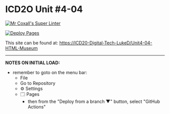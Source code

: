 # ICD2O Unit #4-04

[![Mr Coxall's Super Linter](https://github.com/ICD20-Digital-Tech-LukeD/Unit4-04-HTML-Museum/workflows/Mr%20Coxall's%20Super%20Linter/badge.svg)](https://github.com/ICD20-Digital-Tech-LukeD/Unit4-04-HTML-Museum/actions)

[![Deploy Pages](https://github.com/ICD20-Digital-Tech-LukeD/Unit4-04-HTML-Museum/workflows/Deploy%20Pages/badge.svg)](https://github.com/ICD20-Digital-Tech-LukeD/Unit4-04-HTML-Museum/actions)

This site can be found at: [https://ICD20-Digital-Tech-LukeD/Unit4-04-HTML-Museum](https://ICD20-Digital-Tech-LukeD/Unit4-04-HTML-Museum)

---

**NOTES ON INITIAL LOAD:**
- remember to goto on the menu bar:
  - File
  - Go to Repository
  - ⚙ Settings
  - 🗔 Pages
    - then from the "Deploy from a branch ▼" button, select "GitHub Actions"
